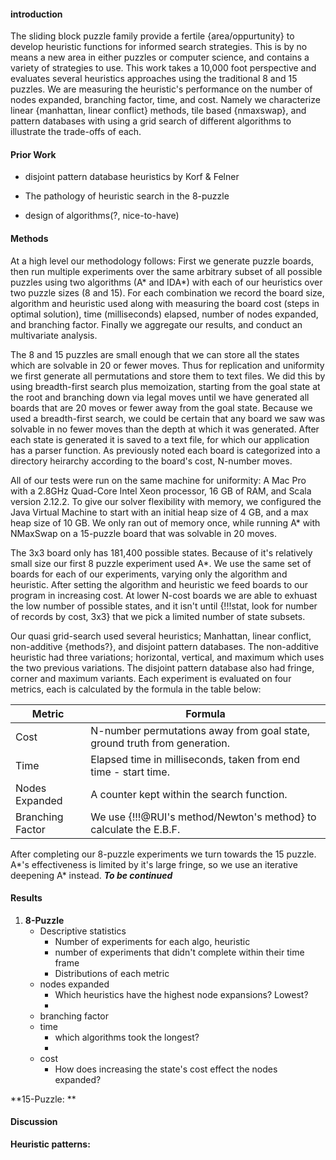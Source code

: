 #### introduction

The sliding block puzzle family provide a fertile {area/oppurtunity} to develop heuristic functions for informed search strategies. This is by no means a new area in either puzzles or computer science, and contains a variety of strategies to use. This work takes a 10,000 foot perspective and evaluates several heuristics approaches using the traditional 8 and 15 puzzles. We are measuring the heuristic's performance on the number of nodes expanded, branching factor, time, and cost. Namely we characterize linear {manhattan, linear conflict} methods, tile based {nmaxswap}, and pattern databases with using a grid search of different algorithms to illustrate the trade-offs of each.


#### Prior Work


- disjoint pattern database heuristics by Korf & Felner
- The pathology of heuristic search in the 8-puzzle

- design of algorithms(?, nice-to-have)

#### Methods

At a high level our methodology follows:
First we generate puzzle boards, then run multiple experiments over the same
arbitrary subset of all possible puzzles using two algorithms (A* and IDA*) with
each of our heuristics over two puzzle sizes (8 and 15).
For each combination we record the board size, algorithm and heuristic used
along with measuring the board cost (steps in optimal solution),
time (milliseconds) elapsed, number of nodes expanded, and branching factor.
Finally we aggregate our results, and conduct an multivariate analysis.

The 8 and 15 puzzles are small enough that we can store all the states which are
solvable in 20 or fewer moves. Thus for replication and uniformity we first
generate all permutations and store them to text files. We did this by using
breadth-first search plus memoization, starting from the goal state at the root
and branching down via legal moves until we have generated all boards that are
20 moves or fewer away from the goal state. Because we used a breadth-first
search, we could be certain that any board we saw was solvable in no fewer moves
than the depth at which it was generated.
After each state is generated it is saved to a text file, for which our
application has a parser function. As previously noted each board is categorized
into a directory heirarchy according to the board's cost, N-number moves.

All of our tests were run on the same machine for uniformity: A Mac Pro with a
2.8GHz Quad-Core Intel Xeon processor, 16 GB of RAM, and Scala version 2.12.2.
To give our solver flexibility with memory, we configured the Java Virtual
Machine to start with an initial heap size of 4 GB, and a max heap size of 10
GB. We only ran out of memory once, while running A* with NMaxSwap on a
15-puzzle board that was solvable in 20 moves.

The 3x3 board only has 181,400 possible states. Because of it's relatively small size our first 8 puzzle experiment used A*. We use the same set of boards for each of our experiments, varying only the algorithm and heuristic. After setting the algorithm and heuristic we feed boards to our program in increasing cost. At lower N-cost boards we are able to exhuast the low number of possible states, and it isn't until {!!!stat, look for number of records by cost, 3x3} that we pick a limited number of state subsets.

Our quasi grid-search used several heuristics; Manhattan, linear conflict, non-additive {methods?}, and disjoint pattern databases. The non-additive heuristic had three variations; horizontal, vertical, and maximum which uses the two previous variations. The disjoint pattern database also had fringe, corner and maximum variants. Each experiment is evaluated on four metrics, each is calculated by the formula in the table below:

| Metric | Formula |
|---|---|
| Cost | N-number permutations away from goal state, ground truth from generation. |
| Time | Elapsed time in milliseconds, taken from end time - start time. |
| Nodes Expanded | A counter kept within the search function. |
| Branching Factor | We use {!!!@RUI's method/Newton's method} to calculate the E.B.F. |

After completing our 8-puzzle experiments we turn towards the 15 puzzle. A*'s effectiveness is limited by it's large fringe, so we use an iterative deepening A* instead. ***To be continued***


#### Results

1. **8-Puzzle**
	- Descriptive statistics
		* Number of experiments for each algo, heuristic
		* number of experiments that didn't complete within their time frame
		* Distributions of each metric
	- nodes expanded
		* Which heuristics have the highest node expansions? Lowest?
		*
	- branching factor
	- time
		* which algorithms took the longest?
		*
	- cost
		* How does increasing the state's cost effect the nodes expanded?


**15-Puzzle: **

#### Discussion

**Heuristic patterns:**
